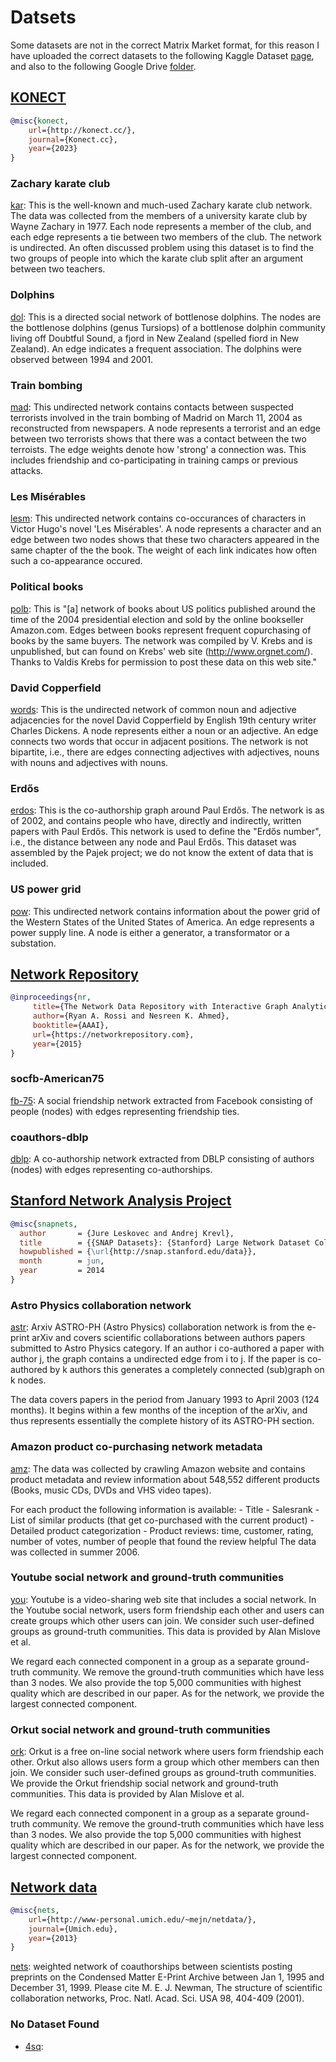 # Datsets

Some datasets are not in the correct Matrix Market format, for this reason I have uploaded the correct datasets to the following Kaggle Dataset [page](https://www.kaggle.com/datasets/andreabernini/network-community), and also to the following Google Drive [folder](https://drive.google.com/drive/folders/1UFBZmP7FuU0kJHvM691BMpl7UKVtAlBH?usp=sharing).

## [KONECT](http://konect.cc/)

```bibtex
@misc{konect, 
    url={http://konect.cc/}, 
    journal={Konect.cc}, 
    year={2023}
}
```

### Zachary karate club

[kar](http://konect.cc/networks/ucidata-zachary/): This is the well-known and much-used Zachary karate club network. The data was collected from the members of a university karate club by Wayne Zachary in 1977. Each node represents a member of the club, and each edge represents a tie between two members of the club. The network is undirected. An often discussed problem using this dataset is to find the two groups of people into which the karate club split after an argument between two teachers.


### Dolphins

[dol](http://konect.cc/networks/dolphins/): This is a directed social network of bottlenose dolphins. The nodes are the bottlenose dolphins (genus Tursiops) of a bottlenose dolphin community living off Doubtful Sound, a fjord in New Zealand (spelled fiord in New Zealand). An edge indicates a frequent association. The dolphins were observed between 1994 and 2001.


### Train bombing

[mad](http://konect.cc/networks/moreno_train/): This undirected network contains contacts between suspected terrorists involved in the train bombing of Madrid on March 11, 2004 as reconstructed from newspapers. A node represents a terrorist and an edge between two terrorists shows that there was a contact between the two terroists. The edge weights denote how 'strong' a connection was. This includes friendship and co-participating in training camps or previous attacks.

### Les Misérables

[lesm](http://konect.cc/networks/moreno_lesmis/): This undirected network contains co-occurances of characters in Victor Hugo's novel 'Les Misérables'. A node represents a character and an edge between two nodes shows that these two characters appeared in the same chapter of the the book. The weight of each link indicates how often such a co-appearance occured.

### Political books

[polb](http://konect.cc/networks/dimacs10-polbooks/): This is "[a] network of books about US politics published around the time of the 2004 presidential election and sold by the online bookseller Amazon.com. Edges between books represent frequent copurchasing of books by the same buyers. The network was compiled by V. Krebs and is unpublished, but can found on Krebs' web site (<http://www.orgnet.com/>). Thanks to Valdis Krebs for permission to post these data on this web site."

### David Copperfield

[words](http://konect.cc/networks/adjnoun_adjacency/): This is the undirected network of common noun and adjective adjacencies for the novel David Copperfield by English 19th century writer Charles Dickens. A node represents either a noun or an adjective. An edge connects two words that occur in adjacent positions. The network is not bipartite, i.e., there are edges connecting adjectives with adjectives, nouns with nouns and adjectives with nouns.

### Erdős

[erdos](http://konect.cc/networks/pajek-erdos/): This is the co-authorship graph around Paul Erdős. The network is as of 2002, and contains people who have, directly and indirectly, written papers with Paul Erdős. This network is used to define the "Erdős number", i.e., the distance between any node and Paul Erdős. This dataset was assembled by the Pajek project; we do not know the extent of data that is included.

### US power grid

[pow](http://konect.cc/networks/opsahl-powergrid/):  This undirected network contains information about the power grid of the Western States of the United States of America. An edge represents a power supply line. A node is either a generator, a transformator or a substation.

## [Network Repository](https://networkrepository.com/index.php)

```bibtex
@inproceedings{nr,
     title={The Network Data Repository with Interactive Graph Analytics and Visualization},
     author={Ryan A. Rossi and Nesreen K. Ahmed},
     booktitle={AAAI},
     url={https://networkrepository.com},
     year={2015}
}
```

### socfb-American75

[fb-75](https://networkrepository.com/socfb-American75.php): A social friendship network extracted from Facebook consisting of people (nodes) with edges representing friendship ties.

### coauthors-dblp

[dblp](https://networkrepository.com/ca-coauthors-dblp.php): A co-authorship network extracted from DBLP consisting of authors (nodes) with edges representing co-authorships.

## [Stanford Network Analysis Project](http://snap.stanford.edu/index.html)

```bibtex
@misc{snapnets,
  author       = {Jure Leskovec and Andrej Krevl},
  title        = {{SNAP Datasets}: {Stanford} Large Network Dataset Collection},
  howpublished = {\url{http://snap.stanford.edu/data}},
  month        = jun,
  year         = 2014
}
```

### Astro Physics collaboration network

[astr](http://snap.stanford.edu/data/ca-AstroPh.html): Arxiv ASTRO-PH (Astro Physics) collaboration network is from the e-print arXiv and covers scientific collaborations between authors papers submitted to Astro Physics category. If an author i co-authored a paper with author j, the graph contains a undirected edge from i to j. If the paper is co-authored by k authors this generates a completely connected (sub)graph on k nodes.

The data covers papers in the period from January 1993 to April 2003 (124 months). It begins within a few months of the inception of the arXiv, and thus represents essentially the complete history of its ASTRO-PH section.

### Amazon product co-purchasing network metadata

[amz](http://snap.stanford.edu/data/amazon-meta.html): The data was collected by crawling Amazon website and contains product metadata and review information about 548,552 different products (Books, music CDs, DVDs and VHS video tapes).

For each product the following information is available:
    - Title
    - Salesrank
    - List of similar products (that get co-purchased with the current product)
    - Detailed product categorization
    - Product reviews: time, customer, rating, number of votes, number of people that found the review helpful
The data was collected in summer 2006.

### Youtube social network and ground-truth communities

[you](http://snap.stanford.edu/data/com-Youtube.html): Youtube is a video-sharing web site that includes a social network. In the Youtube social network, users form friendship each other and users can create groups which other users can join. We consider such user-defined groups as ground-truth communities. This data is provided by Alan Mislove et al.

We regard each connected component in a group as a separate ground-truth community. We remove the ground-truth communities which have less than 3 nodes. We also provide the top 5,000 communities with highest quality which are described in our paper. As for the network, we provide the largest connected component.

### Orkut social network and ground-truth communities

[ork](http://snap.stanford.edu/data/com-Orkut.html): Orkut is a free on-line social network where users form friendship each other. Orkut also allows users form a group which other members can then join. We consider such user-defined groups as ground-truth communities. We provide the Orkut friendship social network and ground-truth communities. This data is provided by Alan Mislove et al.

We regard each connected component in a group as a separate ground-truth community. We remove the ground-truth communities which have less than 3 nodes. We also provide the top 5,000 communities with highest quality which are described in our paper. As for the network, we provide the largest connected component.


## [Network data](http://www-personal.umich.edu/~mejn/netdata/)

```bibtex
@misc{nets, 
    url={http://www-personal.umich.edu/~mejn/netdata/}, 
    journal={Umich.edu}, 
    year={2013} 
}
```

[nets](http://www-personal.umich.edu/~mejn/netdata/cond-mat.zip): weighted network of coauthorships between scientists posting preprints on the Condensed Matter E-Print Archive between Jan 1, 1995 and December 31, 1999. Please cite M. E. J. Newman, The structure of scientific collaboration networks, Proc. Natl. Acad. Sci. USA 98, 404-409 (2001).



### No Dataset Found



- [4sq]():
